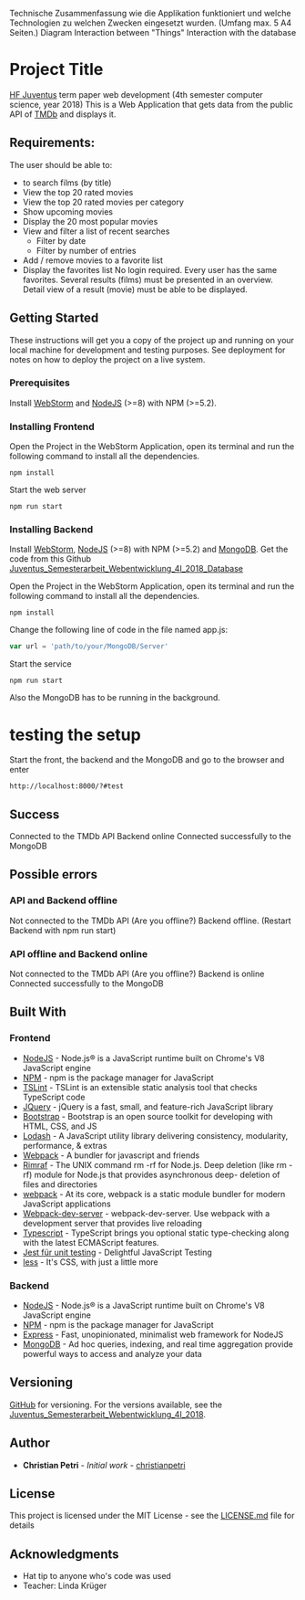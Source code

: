 Technische Zusammenfassung wie die Applikation funktioniert und welche Technologien zu welchen Zwecken eingesetzt wurden. (Umfang max. 5 A4 Seiten.)
Diagram
    Interaction between "Things"
    Interaction with the database

# Project Title
[HF Juventus](https://technikerschule.juventus.ch/angebote/informatik/) term paper web development (4th semester computer science, year 2018)
This is a Web Application that gets data from the public API of [TMDb](https://www.themoviedb.org) and displays it.

## Requirements:
The user should be able to:
- to search films (by title)
- View the top 20 rated movies
- View the top 20 rated movies per category
- Show upcoming movies
- Display the 20 most popular movies
- View and filter a list of recent searches
    - Filter by date
    - Filter by number of entries
- Add / remove movies to a favorite list
- Display the favorites list
No login required. Every user has the same favorites.
Several results (films) must be presented in an overview.
Detail view of a result (movie) must be able to be displayed.

## Getting Started
These instructions will get you a copy of the project up and running on your local machine for development and testing purposes. See deployment for notes on how to deploy the project on a live system.

### Prerequisites

Install [WebStorm](https://www.jetbrains.com/webstorm/) and [NodeJS](https://nodejs.org/en/download/) (>=8)  with NPM (>=5.2).

### Installing Frontend
Open the Project in the WebStorm Application, open its terminal and run the following command to install all the dependencies.
```
npm install
```
Start the web server
```
npm run start
```

### Installing Backend

Install [WebStorm](https://www.jetbrains.com/webstorm/), [NodeJS](https://nodejs.org/en/download/) (>=8\) with NPM (>=5.2) and [MongoDB](https://www.mongodb.com/).
Get the code from this Github [Juventus_Semesterarbeit_Webentwicklung_4I_2018_Database](https://github.com/christianpetri/Juventus_Semesterarbeit_Webentwicklung_4I_2018_Database)

Open the Project in the WebStorm Application, open its terminal and run the following command to install all the dependencies.
```
npm install
```

Change the following line of code in the file named app.js:
```javascript
var url = 'path/to/your/MongoDB/Server'
```

Start the service
```
npm run start
```
Also the MongoDB has to be running in the background.

# testing the setup


Start the front, the backend and the MongoDB
and go to the browser and enter
```
http://localhost:8000/?#test
```
## Success

Connected to the TMDb API
Backend online
Connected successfully to the MongoDB

## Possible errors
### API and Backend offline
Not connected to the TMDb API (Are you offline?)
Backend offline. (Restart Backend with npm run start)
### API offline and Backend online
Not connected to the TMDb API (Are you offline?)
Backend is online
Connected successfully to the MongoDB

## Built With
### Frontend
* [NodeJS](https://nodejs.org/en/) - Node.js® is a JavaScript runtime built on Chrome's V8 JavaScript engine
* [NPM](https://www.npmjs.com/) - npm is the package manager for JavaScript
* [TSLint](https://palantir.github.io/tslint/) - TSLint is an extensible static analysis tool that checks TypeScript code
* [JQuery](http://jquery.com/) - jQuery is a fast, small, and feature-rich JavaScript library
* [Bootstrap](https://getbootstrap.com/) - Bootstrap is an open source toolkit for developing with HTML, CSS, and JS
* [Lodash](https://lodash.com/) - A JavaScript utility library delivering consistency, modularity, performance, & extras
* [Webpack](https://github.com/webpack/webpack) - A bundler for javascript and friends
* [Rimraf](https://www.npmjs.com/package/rimraf) -  The UNIX command rm -rf for Node.js. Deep deletion (like rm -rf) module for Node.js that provides asynchronous deep- deletion of files and directories
* [webpack](https://webpack.js.org/) - At its core, webpack is a static module bundler for modern JavaScript applications
* [Webpack-dev-server](https://github.com/webpack/webpack-dev-server) - webpack-dev-server. Use webpack with a development server that provides live reloading
* [Typescript](https://www.typescriptlang.org/) - TypeScript brings you optional static type-checking along with the latest ECMAScript features.
* [Jest für unit testing](https://facebook.github.io/jest/) - Delightful JavaScript Testing
* [less](http://lesscss.org/) - It's CSS, with just a little more

### Backend
* [NodeJS](https://nodejs.org/en/) - Node.js® is a JavaScript runtime built on Chrome's V8 JavaScript engine
* [NPM](https://www.npmjs.com/) - npm is the package manager for JavaScript
* [Express](http://expressjs.com/de/) - Fast, unopinionated, minimalist web framework for NodeJS
* [MongoDB](https://www.mongodb.com/) - Ad hoc queries, indexing, and real time aggregation provide powerful ways to access and analyze your data

## Versioning
[GitHub](http://github.com) for versioning. For the versions available, see the [Juventus_Semesterarbeit_Webentwicklung_4I_2018](https://github.com/christianpetri/Juventus_Semesterarbeit_Webentwicklung_4I_2018).

## Author
* **Christian Petri** - *Initial work* - [christianpetri](https://github.com/christianpetri/)

## License
This project is licensed under the MIT License - see the [LICENSE.md](LICENSE.md) file for details

## Acknowledgments

* Hat tip to anyone who's code was used
* Teacher: Linda Krüger
